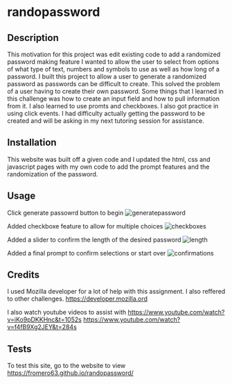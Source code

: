 # randopassword

## Description

This motivation for this project was edit existing code to add a randomized password making feature
I wanted to allow the user to select from options of what type of text, numbers and symbols to use as well as how long of a password.
I built this project to allow a user to generate a randomized password as passwords can be difficult to create.
This solved the problem of a user having to create their own password.
Some things that I learned in this challenge was how to create an input field and how to pull information from it. I also learned to use promts and checkboxes. I also got practice in using click events.
I had difficulty actually getting the password to be created and will be asking in my next tutoring session for assistance.

## Installation

This website was built off a given code and I updated the html, css and javascript pages with my own code to add the prompt features and the randomization of the password.

## Usage

Click generate passowrd button to begin
![generatepassword](https://github.com/FROMERO63/randopassword/assets/134673364/bf67e917-09a4-4016-92cb-dd95055a7324)

Added checkboxe feature to allow for multiple choices
![checkboxes](https://github.com/FROMERO63/randopassword/assets/134673364/4defb1cb-8369-4e30-95b0-4e174d9ac38f)

Added a slider to confirm the length of the desired password
![length](https://github.com/FROMERO63/randopassword/assets/134673364/c2e2e4ab-26ca-4a12-b628-09d0f50aa27b)

Added a final prompt to confirm selections or start over
![confirmations](https://github.com/FROMERO63/randopassword/assets/134673364/b5144db4-26bc-44a9-9a72-f77098902838)



## Credits

I used Mozilla developer for a lot of help with this assignment. I also reffered to other challenges.
https://developer.mozilla.ord

I also watch youtube videos to assist with 
https://www.youtube.com/watch?v=iKo9pDKKHnc&t=1052s
https://www.youtube.com/watch?v=f4fB9Xg2JEY&t=284s


## Tests
To test this site, go to the website to view https://fromero63.github.io/randopassword/

